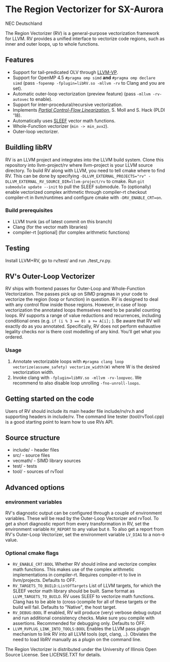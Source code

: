 # The Region Vectorizer for SX-Aurora

NEC Deutschland


The Region Vectorizer (RV) is a general-purpose vectorization framework for LLVM.
RV provides a unified interface to vectorize code regions, such as inner and outer loops, up to whole functions.

## Features

* Support for tail-predicated OLV through [LLVM-VP](https://reviews.llvm.org/D57504).
* Support for OpenMP 4.5 `#pragma omp simd` **and** `#pragma omp declare simd` (pass `-fopenmp -fplugin=libRV.so -mllvm -rv` to Clang and you are set).
* Automatic outer-loop vectorization (preview feature) (pass `-mllvm -rv-autovec` to enable).
* Support for inter-procedural/recursive vectorization.
* Implements [*Partial Control-Flow Linearization*](http://compilers.cs.uni-saarland.de/papers/moll_parlin_pldi18.pdf), S. Moll and S. Hack (PLDI '18).
* Automatically uses [SLEEF](https://github.com/shibatch/sleef) vector math functions.
* Whole-Function vectorizer (`min -> min_avx2`).
* Outer-loop vectorizer.

## Buildling libRV

RV is an LLVM project and integrates into the LLVM build system.
Clone this repository into llvm-project/rv where llvm-project is your LLVM source directory.
To build RV along with LLVM, you need to tell cmake where to find RV.
This can be done by specifying `-DLLVM_EXTERNAL_PROJECTS="rv" -DLLVM_EXTERNAL_RV_SOURCE_DIR=llvm-project/rv` to cmake.
Run `git submodule update --init` to pull the SLEEF submodule.
To (optionally) enable vectorized complex arithmetic through compiler-rt checkout compiler-rt in llvm/runtimes and configure cmake with `-DRV_ENABLE_CRT=on`.

### Build prerequisites 

* LLVM trunk (as of latest commit on this branch)
* Clang (for the vector math libraries)
* compiler-rt [optional] (for complex arithmetic functions)


## Testing

Install LLVM+RV, go to rv/test/ and run ./test_rv.py.

## RV's Outer-Loop Vectorizer

RV ships with frontend passes for Outer-Loop and Whole-Function Vectorization.
The passes pick up on SIMD pragmas in your code to vectorize the region (loop or function) in question.
RV is designed to deal with any control flow inside those regions. However, in case of loop vectorization the annotated loops themselves need to be parallel counting loops.
RV supports a range of value reductions and recurrences, including conditional ones (e.g. `if (i % 3 == 0) a += A[i];` ).
Be aware that RV will exactly do as you annotated. Specifically, RV does not perform exhaustive legality checks nor is there cost modelling of any kind.
You'll get what you ordered.

### Usage

1. Annotate vectorizable loops with `#pragma clang loop vectorize(assume_safety) vectorize_width(W)` where W is the desired vectorization width.
2. Invoke clang with `-fplugin=libRV.so -mllvm -rv-loopvec`. We recommend to also disable loop unrolling `-fno-unroll-loops`.

## Getting started on the code

Users of RV should include its main header file include/rv/rv.h and supporting headers in include/rv.
The command line tester (tool/rvTool.cpp) is a good starting point to learn how to use RVs API.

## Source structure
* include/ - header files
* src/ - source files
* vecmath/ - SIMD library sources
* test/ - tests
* tool/ - sources of rvTool



## Advanced options

### environment variables

RV's diagnostic output can be configured through a couple of environment variables. These will be read by the Outer-Loop Vectorizer and rvTool.
To get a short diagnostic report from every transformation in RV, set the environment variable `RV_REPORT` to any value but `0`.
To also get a report from RV's Outer-Loop Vectorizer, set the environment variable `LV_DIAG` to a non-`0` value.

### Optional cmake flags

* `RV_ENABLE_CRT:BOOL`
Whether RV should inline and vectorize complex math functions. This makes use of the complex arithmetic implementations in compiler-rt. Requires compiler-rt to live in llvm/projects. Defaults to OFF.
* `RV_TARGETS_TO_BUILD:ListOfTargets`
List of LLVM targets, for which the SLEEF vector math library should be built. Same format as `LLVM_TARGETS_TO_BUILD`. RV uses SLEEF to vectorize math functions. Clang has to be able to (cross-)compile for all of these targets or the build will fail. Defaults to "Native", the host target.
* `RV_DEBUG:BOOL`
If enabled, RV will produce (very) verbose debug output and run additional consistency checks. Make sure you compile with assertions. Recommended for debugging only. Defaults to OFF.
* `LLVM_RVPLUG_LINK_INTO_TOOLS:BOOL`
Enables the LLVM pass plugin mechanism to link RV into all LLVM tools (opt, clang, ..). Obviates the need to load libRV manually as a plugin on the command line.




The Region Vectorizer is distributed under the University of Illinois Open Source
License. See LICENSE.TXT for details.


